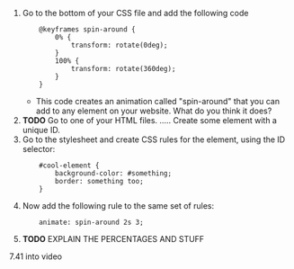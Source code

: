 1. Go to the bottom of your CSS file and add the following code
    ```
        @keyframes spin-around {
            0% {
                transform: rotate(0deg);
            }
            100% {
                transform: rotate(360deg);
            }
        }
    ```
    * This code creates an animation called "spin-around" that you can add to any element on your website. What do you think it does?
2. **TODO** Go to one of your HTML files. ..... Create some element with a unique ID.
3. Go to the stylesheet and create CSS rules for the element, using the ID selector:
    ```
        #cool-element {
            background-color: #something;
            border: something too;
        }
    ```
4. Now add the following rule to the same set of rules:
    ```
        animate: spin-around 2s 3;
    ```
5. **TODO** EXPLAIN THE PERCENTAGES AND STUFF

7.41 into video